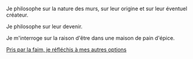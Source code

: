 Je philosophe sur la nature des murs, sur leur origine et sur leur éventuel créateur.

Je philosophe sur leur devenir.

Je m'interroge sur la raison d'être dans une maison de pain d'épice.

[Pris par la faim, je réfléchis à mes autres options](../feu-de-camp.md)